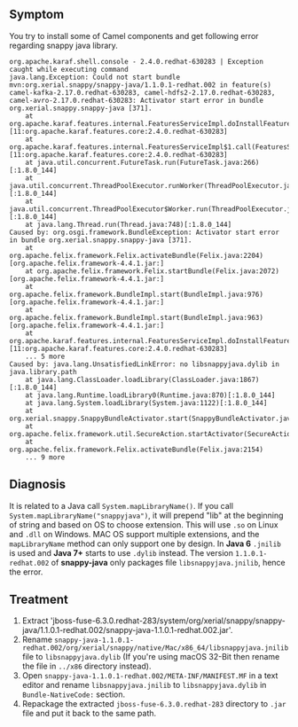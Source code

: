 ## Symptom

You try to install some of Camel components and get following error regarding snappy java library.
```
org.apache.karaf.shell.console - 2.4.0.redhat-630283 | Exception caught while executing command
java.lang.Exception: Could not start bundle mvn:org.xerial.snappy/snappy-java/1.1.0.1-redhat.002 in feature(s) camel-kafka-2.17.0.redhat-630283, camel-hdfs2-2.17.0.redhat-630283, camel-avro-2.17.0.redhat-630283: Activator start error in bundle org.xerial.snappy.snappy-java [371].
	at org.apache.karaf.features.internal.FeaturesServiceImpl.doInstallFeatures(FeaturesServiceImpl.java:550)[11:org.apache.karaf.features.core:2.4.0.redhat-630283]
	at org.apache.karaf.features.internal.FeaturesServiceImpl$1.call(FeaturesServiceImpl.java:432)[11:org.apache.karaf.features.core:2.4.0.redhat-630283]
	at java.util.concurrent.FutureTask.run(FutureTask.java:266)[:1.8.0_144]
	at java.util.concurrent.ThreadPoolExecutor.runWorker(ThreadPoolExecutor.java:1149)[:1.8.0_144]
	at java.util.concurrent.ThreadPoolExecutor$Worker.run(ThreadPoolExecutor.java:624)[:1.8.0_144]
	at java.lang.Thread.run(Thread.java:748)[:1.8.0_144]
Caused by: org.osgi.framework.BundleException: Activator start error in bundle org.xerial.snappy.snappy-java [371].
	at org.apache.felix.framework.Felix.activateBundle(Felix.java:2204)[org.apache.felix.framework-4.4.1.jar:]
	at org.apache.felix.framework.Felix.startBundle(Felix.java:2072)[org.apache.felix.framework-4.4.1.jar:]
	at org.apache.felix.framework.BundleImpl.start(BundleImpl.java:976)[org.apache.felix.framework-4.4.1.jar:]
	at org.apache.felix.framework.BundleImpl.start(BundleImpl.java:963)[org.apache.felix.framework-4.4.1.jar:]
	at org.apache.karaf.features.internal.FeaturesServiceImpl.doInstallFeatures(FeaturesServiceImpl.java:546)[11:org.apache.karaf.features.core:2.4.0.redhat-630283]
	... 5 more
Caused by: java.lang.UnsatisfiedLinkError: no libsnappyjava.dylib in java.library.path
	at java.lang.ClassLoader.loadLibrary(ClassLoader.java:1867)[:1.8.0_144]
	at java.lang.Runtime.loadLibrary0(Runtime.java:870)[:1.8.0_144]
	at java.lang.System.loadLibrary(System.java:1122)[:1.8.0_144]
	at org.xerial.snappy.SnappyBundleActivator.start(SnappyBundleActivator.java:52)
	at org.apache.felix.framework.util.SecureAction.startActivator(SecureAction.java:645)
	at org.apache.felix.framework.Felix.activateBundle(Felix.java:2154)
	... 9 more
  ```
  
  ## Diagnosis
  It is related to a Java call `System.mapLibraryName()`. If you call `System.mapLibraryName("snappyjava")`, it will prepend "lib" at the beginning of string and based on OS to choose extension. This will use `.so` on Linux and `.dll` on Windows. MAC OS support multiple extensions, and the `mapLibraryName` method can only support one by design. In **Java 6** `.jnilib` is used and **Java 7+** starts to use `.dylib` instead. The version `1.1.0.1-redhat.002` of **snappy-java** only packages file `libsnappyjava.jnilib`, hence the error.
  
  ## Treatment
  1. Extract 'jboss-fuse-6.3.0.redhat-283/system/org/xerial/snappy/snappy-java/1.1.0.1-redhat.002/snappy-java-1.1.0.1-redhat.002.jar'.
  2. Rename `snappy-java-1.1.0.1-redhat.002/org/xerial/snappy/native/Mac/x86_64/libsnappyjava.jnilib` file to `libsnappyjava.dylib` (If you're using macOS 32-Bit then rename the file in `../x86` directory instead).
  3. Open `snappy-java-1.1.0.1-redhat.002/META-INF/MANIFEST.MF` in a text editor and rename `libsnappyjava.jnilib` to `libsnappyjava.dylib` in `Bundle-NativeCode:` section.
  4. Repackage the extracted `jboss-fuse-6.3.0.redhat-283` directory to `.jar` file and put it back to the same path.
